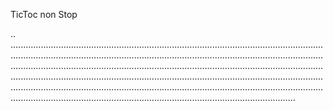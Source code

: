 TicToc non Stop

..
.............................................................................................................................................................................................................................................................................................................................................................................................................................................................................................................................................................................................................................................................................................................................................................